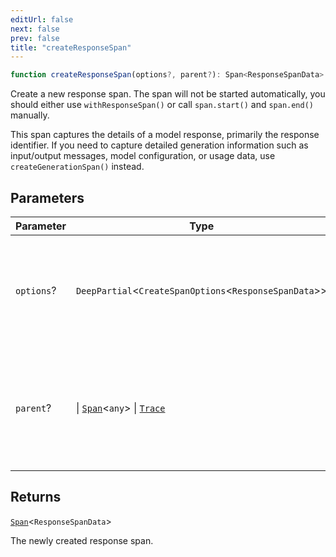 ```yaml
---
editUrl: false
next: false
prev: false
title: "createResponseSpan"
---
```


```ts
function createResponseSpan(options?, parent?): Span<ResponseSpanData>
```

Create a new response span. The span will not be started automatically, you should either
use `withResponseSpan()` or call `span.start()` and `span.end()` manually.

This span captures the details of a model response, primarily the response identifier.
If you need to capture detailed generation information such as input/output messages,
model configuration, or usage data, use `createGenerationSpan()` instead.

## Parameters

<table>
<thead>
<tr>
<th>Parameter</th>
<th>Type</th>
<th>Description</th>
</tr>
</thead>
<tbody>
<tr>
<td>

`options`?

</td>
<td>

`DeepPartial`\<`CreateSpanOptions`\<`ResponseSpanData`\>\>

</td>
<td>

Optional span creation options, including span data and identifiers.

</td>
</tr>
<tr>
<td>

`parent`?

</td>
<td>

 \| [`Span`](/openai-agents-js/openai/agents/classes/span/)\<`any`\> \| [`Trace`](/openai-agents-js/openai/agents/classes/trace/)

</td>
<td>

The parent span or trace. If not provided, the current trace/span will be used
automatically.

</td>
</tr>
</tbody>
</table>

## Returns

[`Span`](/openai-agents-js/openai/agents/classes/span/)\<`ResponseSpanData`\>

The newly created response span.
